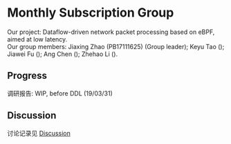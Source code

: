 # Monthly Subscription Group

Our project: Dataflow-driven network packet processing based on eBPF, aimed at low latency.  
Our group members: Jiaxing Zhao (PB17111625) (Group leader); Keyu Tao (); Jiawei Fu (); Ang Chen (); Zhehao Li ().  

## Progress

调研报告: WIP, before DDL (19/03/31)

## Discussion

讨论记录见 [Discussion](discussion/)
